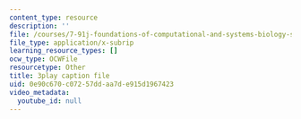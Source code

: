 ```yaml
---
content_type: resource
description: ''
file: /courses/7-91j-foundations-of-computational-and-systems-biology-spring-2014/0e90c670c07257ddaa7de915d1967423_kKyrR0cFrEg.vtt
file_type: application/x-subrip
learning_resource_types: []
ocw_type: OCWFile
resourcetype: Other
title: 3play caption file
uid: 0e90c670-c072-57dd-aa7d-e915d1967423
video_metadata:
  youtube_id: null
---
```

